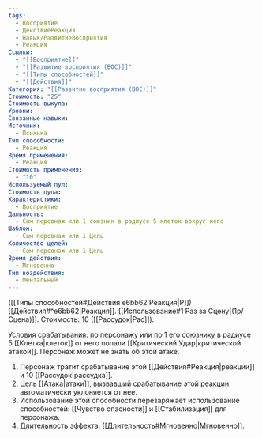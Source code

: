 ```yaml
---
tags:
  - Восприятие
  - ДействиеРеакция
  - Навык/РазвитиеВосприятия
  - Реакция
Ссылки:
  - "[[Восприятие]]"
  - "[[Развитие восприятия (ВОС)]]"
  - "[[Типы способностей]]"
  - "[[Действия]]"
Категория: "[[Развитие восприятия (ВОС)]]"
Стоимость: "25"
Стоимость выкупа: 
Уровни: 
Связанные навыки: 
Источник:
  - Психика
Тип способности:
  - Реакция
Время применения:
  - Реакция
Стоимость применения:
  - "10"
Используемый пул: 
Стоимость пула: 
Характеристики:
  - Восприятие
Дальность:
  - Сам персонаж или 1 союзник в радиусе 5 клеток вокруг него
Шаблон:
  - Сам персонаж или 1 Цель
Количество целей:
  - Сам персонаж или 1 Цель
Время действия:
  - Мгновенно
Тип воздействия:
  - Ментальный
---
```

([[Типы способностей#Действия e6bb62 Реакция|Р]]) [[Действия#^e6bb62|Реакция]]. [[Использование#1 Раз за Сцену|(1р/Сцена)]]. Стоимость: 10 ([[Рассудок|Рас]]).

Условия срабатывания: по персонажу или по 1 его союзнику в радиусе 5 [[Клетка|клеток]] от него попали [[Критический Удар|критической атакой]]. Персонаж может не знать об этой атаке. 

1. Персонаж тратит срабатывание этой [[Действия#Реакция|реакции]] и 10 [[Рассудок|рассудка]].
2. Цель [[Атака|атаки]], вызвавший срабатывание этой реакции автоматически уклоняется от нее.
3. Использование этой способности перезаряжает использование способностей: [[Чувство опасности]] и [[Стабилизация]] для персонажа. 
4. Длительность эффекта: [[Длительность#Мгновенно|Мгновенно]]. 
